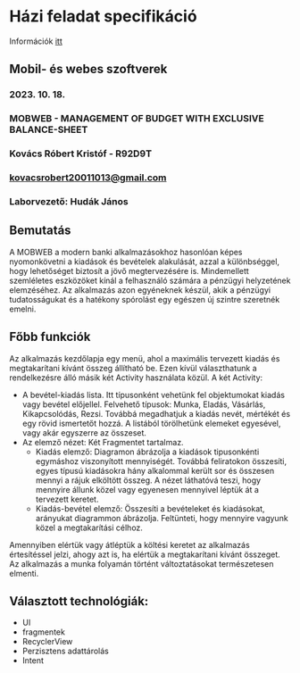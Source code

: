 # Házi feladat specifikáció

Információk [itt](https://viauac00.github.io/laborok/hf)

## Mobil- és webes szoftverek
### 2023. 10. 18.
### MOBWEB - MANAGEMENT OF BUDGET WITH EXCLUSIVE BALANCE-SHEET
### Kovács Róbert Kristóf - R92D9T
### kovacsrobert20011013@gmail.com 
### Laborvezető: Hudák János

## Bemutatás

A MOBWEB a modern banki alkalmazásokhoz hasonlóan képes nyomonkövetni a kiadások és bevételek alakulását, azzal a különbséggel, hogy lehetőséget biztosít a jövő megtervezésére is.
Mindemellett szemléletes eszközöket kínál a felhasználó számára a pénzügyi helyzetének elemzéséhez.
Az alkalmazás azon egyéneknek készül, akik a pénzügyi tudatosságukat és a hatékony spórolást egy egészen új szintre szeretnék emelni.

## Főbb funkciók

Az alkalmazás kezdőlapja egy menü, ahol a maximális tervezett kiadás és megtakarítani kívánt összeg állítható be. Ezen kívül választhatunk a rendelkezésre álló másik két Activity használata közül.
A két Activity: 
- A bevétel-kiadás lista.
  Itt típusonként vehetünk fel objektumokat kiadás vagy bevétel előjellel. Felvehető típusok: Munka, Eladás, Vásárlás, Kikapcsolódás, Rezsi. Továbbá megadhatjuk a kiadás nevét, mértékét és egy rövid ismertetőt hozzá.
  A listából törölhetünk elemeket egyesével, vagy akár egyszerre az összeset.
- Az elemző nézet: Két Fragmentet tartalmaz.
  - Kiadás elemző: Diagramon ábrázolja a kiadások tipusonkénti egymáshoz viszonyított mennyiségét. Továbbá feliratokon összesíti, egyes típusú kiadásokra hány alkalommal került sor és összesen mennyi a rájuk elköltött összeg. A nézet láthatóvá teszi, hogy mennyire állunk közel vagy egyenesen mennyivel léptük át a tervezett keretet.
  - Kiadás-bevétel elemző: Összesíti a bevételeket és kiadásokat, arányukat diagrammon ábrázolja. Feltünteti, hogy mennyire vagyunk közel a megtakarítási célhoz.

Amennyiben elértük vagy átléptük a költési keretet az alkalmazás értesítéssel jelzi, ahogy azt is, ha elértük a megtakarítani kívánt összeget.
Az alkalmazás a munka folyamán történt változtatásokat természetesen elmenti.

## Választott technológiák:

- UI
- fragmentek
- RecyclerView
- Perzisztens adattárolás
- Intent
